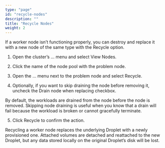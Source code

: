 ```yaml
---
type: "page"
id: "recycle-nodes"
description: ""
title: "Recycle Nodes"
weight: 2
---
```


If a worker node isn’t functioning properly, you can destroy and replace it with a new node of the same type with the Recycle option.

1. Open the cluster’s … menu and select View Nodes.

2. Click the name of the node pool with the problem node.

3. Open the … menu next to the problem node and select Recycle.

4. Optionally, if you want to skip draining the node before removing it, uncheck the Drain node when replacing checkbox.

By default, the workloads are drained from the node before the node is removed. Skipping node draining is useful when you know that a drain will fail because the workload is broken or cannot gracefully terminate.

5. Click Recycle to confirm the action.

Recycling a worker node replaces the underlying Droplet with a newly provisioned one. Attached volumes are detached and reattached to the new Droplet, but any data stored locally on the original Droplet’s disk will be lost.

